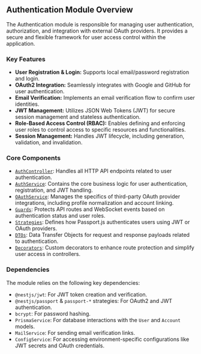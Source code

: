 ## Authentication Module Overview

The Authentication module is responsible for managing user authentication, authorization, and integration with external OAuth providers. It provides a secure and flexible framework for user access control within the application.

### Key Features

- **User Registration & Login:** Supports local email/password registration and login.
- **OAuth2 Integration:** Seamlessly integrates with Google and GitHub for user authentication.
- **Email Verification:** Implements an email verification flow to confirm user identities.
- **JWT Management:** Utilizes JSON Web Tokens (JWT) for secure session management and stateless authentication.
- **Role-Based Access Control (RBAC):** Enables defining and enforcing user roles to control access to specific resources and functionalities.
- **Session Management:** Handles JWT lifecycle, including generation, validation, and invalidation.

### Core Components

- [`AuthController`](./AuthController.md): Handles all HTTP API endpoints related to user authentication.
- [`AuthService`](./AuthService.md): Contains the core business logic for user authentication, registration, and JWT handling.
- [`OAuthService`](./OAuthService.md): Manages the specifics of third-party OAuth provider integrations, including profile normalization and account linking.
- [`Guards`](./Guards.md): Protects API routes and WebSocket events based on authentication status and user roles.
- [`Strategies`](./Strategies.md): Defines how Passport.js authenticates users using JWT or OAuth providers.
- [`DTOs`](./DTOs.md): Data Transfer Objects for request and response payloads related to authentication.
- [`Decorators`](./Decorators.md): Custom decorators to enhance route protection and simplify user access in controllers.

### Dependencies

The module relies on the following key dependencies:

- `@nestjs/jwt`: For JWT token creation and verification.
- `@nestjs/passport` & `passport-*` strategies: For OAuth2 and JWT authentication.
- `bcrypt`: For password hashing.
- `PrismaService`: For database interactions with the `User` and `Account` models.
- `MailService`: For sending email verification links.
- `ConfigService`: For accessing environment-specific configurations like JWT secrets and OAuth credentials.
